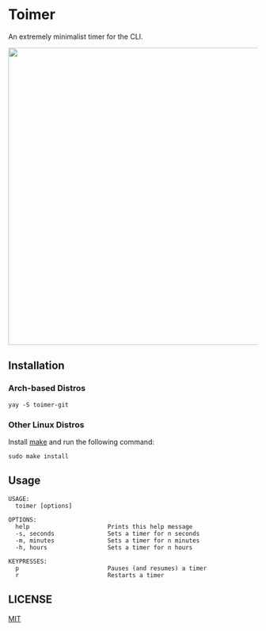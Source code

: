 # Toimer

An extremely minimalist timer for the CLI.

<img src="https://i.imgur.com/82roqGT.png" width="600" />

## Installation

### Arch-based Distros

```
yay -S toimer-git
```

### Other Linux Distros

Install [make](https://www.gnu.org/software/make/) and run the following command:
```
sudo make install
```

## Usage

```
USAGE:
  toimer [options]

OPTIONS:
  help                      Prints this help message
  -s, seconds               Sets a timer for n seconds
  -m, minutes               Sets a timer for n minutes
  -h, hours                 Sets a timer for n hours

KEYPRESSES:
  p                         Pauses (and resumes) a timer
  r                         Restarts a timer
```

## LICENSE
[MIT](LICENSE)

